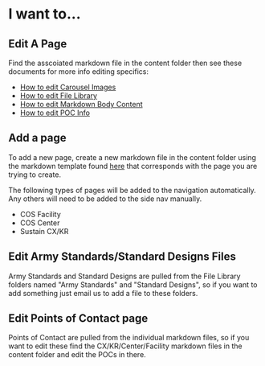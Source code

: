 # I want to...

## Edit A Page

Find the asscoiated markdown file in the content folder then see these documents for more info editing specifics:

- [How to edit Carousel Images](./edit-carousel-images.md)
- [How to edit File Library](./edit-file-library.md)
- [How to edit Markdown Body Content](./edit-body-markdown.md)
- [How to edit POC Info](./edit-poc-info.md)

## Add a page

To add a new page, create a new markdown file in the content folder using the markdown template found [here](./markdown-templates) that corresponds with the page you are trying to create.

The following types of pages will be added to the navigation automatically. Any others will need to be added to the side nav manually.

- COS Facility
- COS Center
- Sustain CX/KR

## Edit Army Standards/Standard Designs Files

Army Standards and Standard Designs are pulled from the File Library folders named "Army Standards" and "Standard Designs", so if you want to add something just email us to add a file to these folders.

## Edit Points of Contact page

Points of Contact are pulled from the individual markdown files, so if you want to edit these find the CX/KR/Center/Facility markdown files in the content folder and edit the POCs in there.
